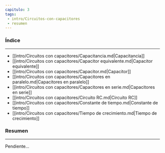 ```yaml
---
capitulo: 3
tags: 
 - intro/Circuitos-con-capacitores
 - resumen
---
```

### Índice 
---
* [[intro/Circuitos con capacitores/Capacitancia.md|Capacitancia]]
* [[intro/Circuitos con capacitores/Capacitor equivalente.md|Capacitor equivalente]]
* [[intro/Circuitos con capacitores/Capacitor.md|Capacitor]]
* [[intro/Circuitos con capacitores/Capacitores en paralelo.md|Capacitores en paralelo]]
* [[intro/Circuitos con capacitores/Capacitores en serie.md|Capacitores en serie]]
* [[intro/Circuitos con capacitores/Circuito RC.md|Circuito RC]]
* [[intro/Circuitos con capacitores/Constante de tiempo.md|Constante de tiempo]]
* [[intro/Circuitos con capacitores/Tiempo de crecimiento.md|Tiempo de crecimiento]]

### Resumen
---
Pendiente...